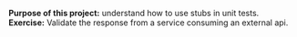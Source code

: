 **Purpose of this project:** understand how to use stubs in unit tests.\
**Exercise:** Validate the response from a service consuming an external api.
